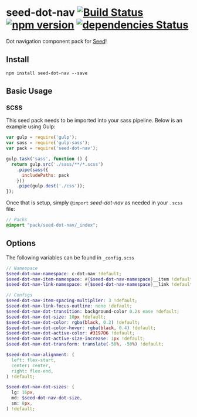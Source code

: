 # seed-dot-nav [![Build Status](https://travis-ci.org/helpscout/seed-dot-nav.svg?branch=master)](https://travis-ci.org/helpscout/seed-dot-nav) [![npm version](https://badge.fury.io/js/seed-dot-nav.svg)](https://badge.fury.io/js/seed-dot-nav) [![dependencies Status](https://david-dm.org/helpscout/seed-dot-nav/status.svg)](https://david-dm.org/helpscout/seed-dot-nav)

Dot navigation component pack for [Seed](https://github.com/helpscout/seed)!

## Install
```
npm install seed-dot-nav --save
```


## Basic Usage

### SCSS
This seed pack needs to be imported into your sass pipeline. Below is an example using Gulp:


```javascript
var gulp = require('gulp');
var sass = require('gulp-sass');
var pack = require('seed-dot-nav');

gulp.task('sass', function () {
  return gulp.src('./sass/**/*.scss')
    .pipe(sass({
      includePaths: pack
    }))
    .pipe(gulp.dest('./css'));
});
```

Once that is setup, simply `@import` *seed-dot-nav* as needed in your `.scss` file:

```scss
// Packs
@import "pack/seed-dot-nav/_index";
```

## Options

The following variables can be found in `_config.scss`

```scss
// Namespace
$seed-dot-nav-namespace: c-dot-nav !default;
$seed-dot-nav-item-namespace: #{$seed-dot-nav-namespace}__item !default;
$seed-dot-nav-link-namespace: #{$seed-dot-nav-namespace}__link !default;

// Configs
$seed-dot-nav-item-spacing-multiplier: 3 !default;
$seed-dot-nav-link-focus-outline: none !default;
$seed-dot-nav-dot-transition: background-color 0.2s ease !default;
$seed-dot-nav-dot-size: 10px !default;
$seed-dot-nav-dot-color: rgba(black, 0.2) !default;
$seed-dot-nav-dot-color-hover: rgba(black, 0.4) !default;
$seed-dot-nav-dot-active-color: #3197D6 !default;
$seed-dot-nav-dot-active-size-increase: 1px !default;
$seed-dot-nav-dot-transform: translate(-50%, -50%) !default;

$seed-dot-nav-alignment: (
  left: flex-start,
  center: center,
  right: flex-end,
) !default;

$seed-dot-nav-dot-sizes: (
  lg: 16px,
  md: $seed-dot-nav-dot-size,
  sm: 8px,
) !default;
```
